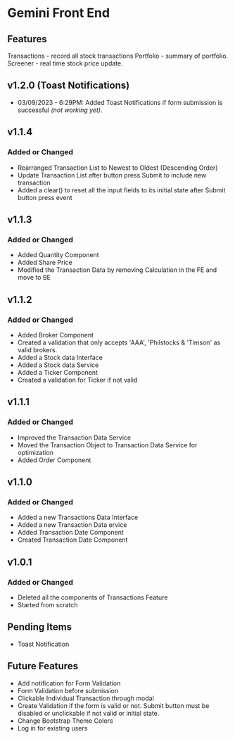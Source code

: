 # Gemini Front End

## Features

Transactions - record all stock transactions
Portfolio - summary of portfolio.
Screener - real time stock price update.

## v1.2.0 (Toast Notifications)

- 03/09/2023 - 6:29PM: Added Toast Notifications if form submission is successful _(not working yet)_.

## v1.1.4

### Added or Changed

- Rearranged Transaction List to Newest to Oldest (Descending Order)
- Update Transaction List after button press Submit to include new transaction
- Added a clear() to reset all the input fields to its initial state after Submit button press event

## v1.1.3

### Added or Changed

- Added Quantity Component
- Added Share Price
- Modified the Transaction Data by removing Calculation in the FE and move to BE

## v1.1.2

### Added or Changed

- Added Broker Component
- Created a validation that only accepts 'AAA', 'Philstocks & 'Timson' as valid brokers.
- Added a Stock data Interface
- Added a Stock data Service
- Added a Ticker Component
- Created a validation for Ticker if not valid

## v1.1.1

### Added or Changed

- Improved the Transaction Data Service
- Moved the Transaction Object to Transaction Data Service for optimization
- Added Order Component

## v1.1.0

### Added or Changed

- Added a new Transactions Data Interface
- Added a new Transaction Data ervice
- Added Transaction Date Component
- Created Transaction Date Component

## v1.0.1

### Added or Changed

- Deleted all the components of Transactions Feature
- Started from scratch

## Pending Items

- Toast Notification

## Future Features

- Add notification for Form Validation
- Form Validation before submission
- Clickable Individual Transaction through modal
- Create Validation if the form is valid or not. Submit button must be disabled or unclickable if not valid or initial state.
- Change Bootstrap Theme Colors
- Log in for existing users
